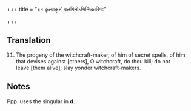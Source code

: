 +++
title = "३१ कृत्याकृतो वलगिनोऽभिनिष्कारिणः"

+++
## Translation
31. The progeny of the witchcraft-maker, of him of secret spells, of him  
that devises against \[others\], O witchcraft, do thou kill; do not  
leave \[them alive\]; slay yonder witchcraft-makers.

## Notes
Ppp. uses the singular in **d**.
